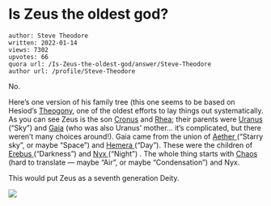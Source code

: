 # Is Zeus the oldest god?

	author: Steve Theodore
	written: 2022-01-14
	views: 7302
	upvotes: 66
	quora url: /Is-Zeus-the-oldest-god/answer/Steve-Theodore
	author url: /profile/Steve-Theodore


No.

Here’s one version of his family tree (this one seems to be based on Hesiod’s [Theogony](https://en.wikipedia.org/wiki/Theogony), one of the oldest efforts to lay things out systematically. As you can see Zeus is the son [Cronus](https://www.theoi.com/Titan/TitanKronos.html) and [Rhea](https://www.theoi.com/Titan/TitanisRhea.html); their parents were [Uranus](https://www.theoi.com/Protogenos/Ouranos.html) (“Sky”) and [Gaia](https://www.theoi.com/Protogenos/Gaia.html) (who was also Uranus’ mother… it’s complicated, but there weren’t many choices around!). Gaia came from the union of [Aether ](https://www.theoi.com/Protogenos/Aither.html)(“Starry sky”, or maybe “Space”) and [Hemera ](https://www.theoi.com/Protogenos/Hemera.html)(“Day”). These were the children of [Erebus ](https://www.theoi.com/Protogenos/Erebos.html)(“Darkness”) and [Nyx ](https://www.theoi.com/Protogenos/Nyx.html)(“Night”) . The whole thing starts with [Chaos ](https://www.theoi.com/Protogenos/Khaos.html)(hard to translate — maybe “Air”, or maybe “Condensation”) and Nyx.

This would put Zeus as a seventh generation Deity.

![](https://qph.fs.quoracdn.net/main-qimg-7f73cf619b84aca5d1b15dbc28943ad8)

